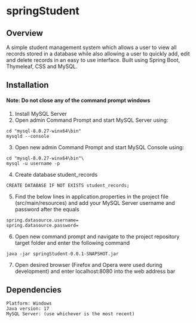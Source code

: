 # springStudent

## Overview
A simple student management system which allows a user to view all records stored in a database while also allowing a user to quickly add, edit and delete records in an easy to use interface. Built using Spring Boot, Thymeleaf, CSS and MySQL.

## Installation
#### Note: Do not close any of the command prompt windows
1. Install MySQL Server
2. Open admin Command Prompt and start MySQL Server using: 

```
cd "mysql-8.0.27-winx64\bin"
mysqld --console
```

3. Open new admin Command Prompt and start MySQL Console using:

```
cd "mysql-8.0.27-winx64\bin"\
mysql -u username -p
```

4. Create database student_records 

```
CREATE DATABASE IF NOT EXISTS student_records;
```

5. Find the below lines in application.properties in the project file (src/main/resources) and add your MySQL Server username and password after the equals 

```
spring.datasource.username= 
spring.datasource.password= 
```

6. Open new command prompt and navigate to the project repository target folder and enter the following command 

```
java -jar springStudent-0.0.1-SNAPSHOT.jar
```

7. Open desired browser (Firefox and Opera were used during development) and enter localhost:8080 into the web address bar

## Dependencies

```
Platform: Windows
Java version: 17
MySQL Server: (use whichever is the most recent)
```


